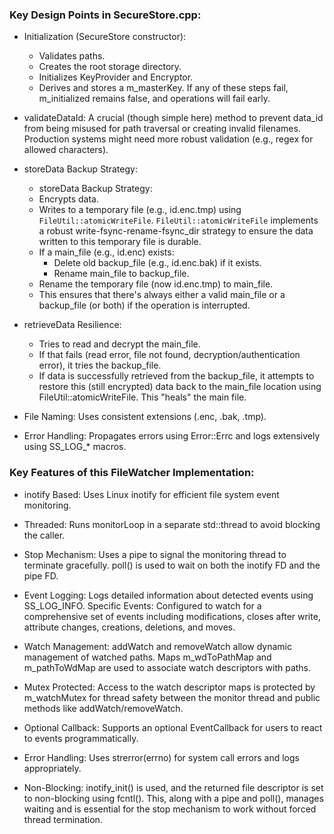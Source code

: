 ### Key Design Points in SecureStore.cpp:

- Initialization (SecureStore constructor):
    - Validates paths.
    - Creates the root storage directory.
    - Initializes KeyProvider and Encryptor.
    - Derives and stores a m_masterKey. If any of these steps fail, m_initialized remains false, and operations will fail early.

- validateDataId: A crucial (though simple here) method to prevent data_id from being misused for path traversal or creating invalid filenames. Production systems might need more robust validation (e.g., regex for allowed characters).

- storeData Backup Strategy:
    - storeData Backup Strategy:
    - Encrypts data.
    - Writes to a temporary file (e.g., id.enc.tmp) using `FileUtil::atomicWriteFile`. `FileUtil::atomicWriteFile` implements a robust write-fsync-rename-fsync_dir strategy to ensure the data written to this temporary file is durable.
    - If a main_file (e.g., id.enc) exists:
        - Delete old backup_file (e.g., id.enc.bak) if it exists.
        - Rename main_file to backup_file.
    - Rename the temporary file (now id.enc.tmp) to main_file.
    - This ensures that there's always either a valid main_file or a backup_file (or both) if the operation is interrupted.

- retrieveData Resilience:
    - Tries to read and decrypt the main_file.
    - If that fails (read error, file not found, decryption/authentication error), it tries the backup_file.
    - If data is successfully retrieved from the backup_file, it attempts to restore this (still encrypted) data back to the main_file location using FileUtil::atomicWriteFile. This "heals" the main file.

- File Naming: Uses consistent extensions (.enc, .bak, .tmp).

- Error Handling: Propagates errors using Error::Errc and logs extensively using SS_LOG_* macros.



### Key Features of this FileWatcher Implementation:

- inotify Based: Uses Linux inotify for efficient file system event monitoring.

- Threaded: Runs monitorLoop in a separate std::thread to avoid blocking the caller.

- Stop Mechanism: Uses a pipe to signal the monitoring thread to terminate gracefully. poll() is used to wait on both the inotify FD and the pipe FD.

- Event Logging: Logs detailed information about detected events using SS_LOG_INFO.
Specific Events: Configured to watch for a comprehensive set of events including modifications, closes after write, attribute changes, creations, deletions, and moves.

- Watch Management: addWatch and removeWatch allow dynamic management of watched paths. Maps m_wdToPathMap and m_pathToWdMap are used to associate watch descriptors with paths.

- Mutex Protected: Access to the watch descriptor maps is protected by m_watchMutex for thread safety between the monitor thread and public methods like addWatch/removeWatch.

- Optional Callback: Supports an optional EventCallback for users to react to events programmatically.

- Error Handling: Uses strerror(errno) for system call errors and logs appropriately.

- Non-Blocking: inotify_init() is used, and the returned file descriptor is set to non-blocking using fcntl(). This, along with a pipe and poll(), manages waiting and is essential for the stop mechanism to work without forced thread termination.
